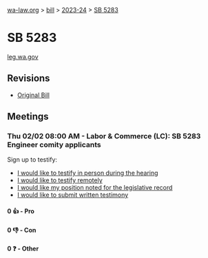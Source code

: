 [wa-law.org](/) > [bill](/bill/) > [2023-24](/bill/2023-24/) > [SB 5283](/bill/2023-24/sb/5283/)

# SB 5283
[leg.wa.gov](https://app.leg.wa.gov/billsummary?BillNumber=5283&Year=2023&Initiative=false)

## Revisions
* [Original Bill](1/)

## Meetings
### Thu 02/02 08:00 AM - Labor & Commerce (LC): SB 5283 Engineer comity applicants
Sign up to testify:
* [I would like to testify in person during the hearing](https://app.leg.wa.gov/csi/Testifier/Add?chamber=House&mId=30550&aId=150020&caId=20868&tId=1)
* [I would like to testify remotely](https://app.leg.wa.gov/csi/Testifier/Add?chamber=House&mId=30550&aId=150020&caId=20868&tId=2)
* [I would like my position noted for the legislative record](https://app.leg.wa.gov/csi/Testifier/Add?chamber=House&mId=30550&aId=150020&caId=20868&tId=3)
* [I would like to submit written testimony](https://app.leg.wa.gov/csi/Testifier/Add?chamber=House&mId=30550&aId=150020&caId=20868&tId=4)

#### 0 👍 - Pro

#### 0 👎 - Con

#### 0 ❓ - Other
